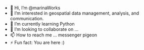 - 👋 Hi, I’m @marinaWorks
- 👀 I’m interested in geospatial data management, analysis, and communication. 
- 🌱 I’m currently learning Python
- 💞️ I’m looking to collaborate on ...
- 📫 How to reach me ... messenger pigeon
- ⚡ Fun fact: You are here :)

<!---
marinaWorks/marinaWorks is a ✨ special ✨ repository because its `README.md` (this file) appears on your GitHub profile.
You can click the Preview link to take a look at your changes.
--->

